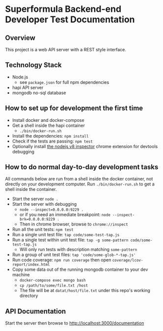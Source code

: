# Superformula Backend-end Developer Test Documentation

## Overview

This project is a web API server with a REST style interface.

## Technology Stack

- Node.js
  - see `package.json` for full npm dependencies
- hapi API server
- mongodb no-sql database

## How to set up for development the first time

- Install docker and docker-compose
- Get a shell inside the hapi container
  - `./bin/docker-run.sh`
- Install the dependencies: `npm install`
- Check if the tests are passing: `npm test`
- Optionally install [the nodejs v8 inspector](https://chrome.google.com/webstore/detail/nodejs-v8-inspector/lfnddfpljnhbneopljflpombpnkfhggl?hl=en-US) chrome extension for devtools debugging

## How to do normal day-to-day development tasks

All commands below are run from a shell inside the docker container, not directly on your development computer. Run `./bin/docker-run.sh` to get a shell inside the container.

- Start the server `node .`
- Start the server with debugging
  - `node --inspect=0.0.0.0:9229 .`
  - or if you need an immediate breakpoint: `node --inspect-brk=0.0.0.0:9229 .`
  - Then in chrome browser, browse to `chrome://inspect`
- Run all the unit tests: `npm test`
- Run a single unit test file: `tap code/some-test-tap.js`
- Run a single test within unit test file: `tap -g some-pattern code/some-test-tap.js`
  - Will only run tests with description matching `some-pattern`
- Run a group of unit test files: `tap 'code/some-glob-*-tap.js'`
- Run code coverage: `npm run coverage` then open `coverage/lcov-report/index.html`
- Copy some data out of the running mongodb container to your dev machine
  - `docker-compose exec mongo bash`
  - `cp /path/to/some/file.txt /host`
  - The file will be at `datat/host/file.txt` under this repo's working directory

## API Documentation

Start the server then browse to [http://localhost:3000/documentation]()
